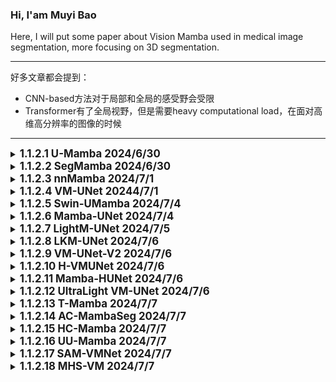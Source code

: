 ### Hi, I'am Muyi Bao

Here, I will put some paper about Vision Mamba used in medical image segmentation, more focusing on 3D segmentation.

---

好多文章都会提到：
- CNN-based方法对于局部和全局的感受野会受限
- Transformer有了全局视野，但是需要heavy computational load，在面对高维高分辨率的图像的时候

---

<details>        <!-------------------------------------------------------------------   1.1.2.1  U-Mamba   ---------------------------------------------------------------------------->
   <summary>
   <b style="font-size: larger;">1.1.2.1 U-Mamba 2024/6/30 </b>         
   </summary>   
    
   The Paper: [U-Mamba: Enhancing Long-range Dependency for Biomedical Image Segmentation](https://arxiv.org/pdf/2401.04722)

贡献：

- 整体架构使用的是U-Net的架构，应该是作为第一篇基于Mamba的U-net的分割模型，手快就是好
- 使用了nnUnet的架构，可以自动适应数据集
- Mamba block稍微改动了一下，如图Fig.1里面的样子
    - x = x + LeakyRelu(Conv(x))    [B,C,H,W,D] 
    - x = LayerNorm(Flatten(x))     [B,L,C], L = C * H * W
    - x = SiLU(linear(x)) * SSM(SiLU(1D Conv(Linear(x))))    [B,L,C]
    - x = Linear(x)    [B,L,C]
    - x = Reshape(x)    [B,C,H,W,D]
- decodder是CNN-based的
  

<img src="https://github.com/BaoBao0926/Paper_reading/blob/main/Image/1.Mamba/1.1%20VisionMamba/1.1.2%20Segmentation%20in%20medical%20image/U-Mamba.png" alt="Model" style="width: 600px; height: auto;"/>

使用的数据集：

    - MICCAI 2022 FLARE Challenge
    - MICCAI 2022 AMOS Challenge
    - MICCAI 2017 EndoVis Challenge
    - NuerIPS 2022 Cell Segmentation Challenge

   <br />

</details>

<details>    <!---------------------------------------------------------------------------------    1.1.2.2 SegMamba  --------------------------------------------------------- -->
   <summary>
   <b style="font-size: larger;">1.1.2.2 SegMamba 2024/6/30 </b>       
   </summary>   
    
   The Paper: [SegMamba: Long-range Sequential Modeling Mamba For 3D Medical Image Segmentation](https://arxiv.org/pdf/2401.13560)

贡献：

- 整体架构使用的是U-Net的架构
- 第一层是Stem Convolutional Network, kernal size of 7 * 7 * 7, padding of 3 * 3 * 3 and stride of 2 * 2 * 2。在文章第一段提到，有一些工作为了提取large range information form 高分辨率3D图像，在一开始就会使用特别大的卷积核来促进感受野
- Mamba block改成了TSMamba Block，如图Fig.2里面的样子，里面涉及了一些模块
    - input x is [C,D,H,W]
    - x = GSC(x) = x + Conv3d_333(Conv3d_333(x) * Conv3d_111(X)), 每一个卷积都代表着 Norm->Conv3D->Nonlinear
       - 这个GSC(gated spatial convolution)，门控空间卷积模块，理论上可以增强在ToM之前空间维度上的特征表示
    - x = x + LayerNorm(ToM(x))
        - ToM(x)为Mamba模块，其中有三个方向，如Fig.3b所示，forward，reverse和inter-wise，这个inter-wise代表的是竖着的
        - ToM(x) = Mamba(x_forward) + Mamba(x_reverse) + Mamba(z_inter-slice)
    - x = x + MLP(LayerNorm(x))
- decoder是CNN-based的
  

<img src="https://github.com/BaoBao0926/Paper_reading/blob/main/Image/1.Mamba/1.1%20VisionMamba/1.1.2%20Segmentation%20in%20medical%20image/SegMamba.png" alt="Model" style="width: 800px; height: auto;"/>

使用的数据集：

    - CRC-500: 文章自己提出的
    - BraTS2023 Dataset
    - AIIB2023 Dataset

   <br />

</details>


<details>    <!---------------------------------------------------------------------------------    1.1.2.3 nnMamba  --------------------------------------------------------- -->
   <summary>
   <b style="font-size: larger;">1.1.2.3 nnMamba 2024/7/1 </b>       
   </summary>   
    
   The Paper: [nnMamba: 3D Biomedical Image Segmentation, Classification and Landmark Detection with State Space Model](https://arxiv.org/pdf/2402.03526)

贡献：

- 这篇文章其实也算是一个通用骨架了，但是没有非常通用，对面classification和dense prediction的时候会有对应的修改
- 整体架构使用的是U-Net的架构
- Segmentation and Landmark Detection架构
   - StemConv->ResMamba->ResMamba->ResMamba->Double Conv->Double Conv->Double Conv
      - StemConv应该是大卷积核
      - Res-Mamba是 x = x + Relu(BN(Conv3 * 3 * 3(Relu(BN(Conv3 * 3 * 3(x)))))) + miccai(x)
      - miccai是这篇文章提出来的一个模块，实际上分为两个部分，MIC和CAI
         - MIC，Mamba in Convolution，这个模块通过Network-In-Network而启发的
            - 让ConvMIC(x) = Relu(BN(Conv1 * 1 * 1(x)))
            - x = ConvMIC(ConvMIC(x) + CAI(ConvMIC(x)))
         - CAI, Channel and Spatial with Siamese Input, 这个是被用于MIC里面的一个模块
            - 如图Fig.2e所示，就是一个四通道的SSM，有flip channel，flip length，flip channel&length和original
- Classification的架构：
   - 整体如Fig.2b所示，应该是每一个ResBlock的输出一起经过一个Average pooling, 然后得到的经过一个MICCAI，一个MLP，通过MLP进行预测 

  

<img src="https://github.com/BaoBao0926/Paper_reading/blob/main/Image/1.Mamba/1.1%20VisionMamba/1.1.2%20Segmentation%20in%20medical%20image/nnMamba.png" alt="Model" style="width: 800px; height: auto;"/>

   <br />

</details>


<details>    <!---------------------------------------------------------------------------------    1.1.2.4 VM-UNet  --------------------------------------------------------- -->
   <summary>
   <b style="font-size: larger;">1.1.2.4 VM-UNet 20244/7/1 </b>       
   </summary>   
    
   The Paper: [VM-Unet: Vision Mamba UNet for Medical Image Segmentation](https://arxiv.org/pdf/2402.03526)

贡献：

- 整体架构使用的是U-Net的架构,并且这是第一篇只采用的是纯SSM的结构，也就是decoder里面没有任何的卷积层，patch embeding用的4 * 4的patch size
- 这篇文章叫自己Vision Mamba，但实际上使用的是VMamba厘米那的模块VSS block，进行了一定的修改，如Fig.1
   - SSM采用的是VMamba里面的四个扫描方向，forward，reverse和竖着的forward和reverse
- 似乎对着Loss function进行了一定的探究在section3.3，但是好像不是很关键

<img src="https://github.com/BaoBao0926/Paper_reading/blob/main/Image/1.Mamba/1.1%20VisionMamba/1.1.2%20Segmentation%20in%20medical%20image/VM-Unet.png" alt="Model" style="width: 800px; height: auto;"/>

   <br />

</details>




<details>     <!---------------------------------------------------   1.1.2.5 Swin-UMamba   ---------------------------------------------------------------------->
   <summary>
   <b style="font-size: larger;">1.1.2.5 Swin-UMamba 2024/7/4 </b>         
   </summary>   
    
   The Paper, published in 2024.2.5: [Swin-UMamba: Mamba-based UNet with ImageNet-based pretraining](https://arxiv.org/pdf/2402.03302)

贡献：

- 整体架构使用的是U-Net的架构，想要模仿Swim-Transformer的做法(但是这里存在一些问题，我在下面提到了)
- encoder部分使用的是VMamba的VSS block，decoder使用了mamba-based和CNN-based两者
   - mamba-based decoder的计算量和参数量要明显少于CNN-based decoder。在面对AbdomenMRI数据集的时候:
      - parameter数量从CNN的60M降到了28M
      - FLOPs从69G降到了18.9G
   - 性能表现依赖于数据集
      - AbdomeMRT数据集，mamba-based decoder会更好
      - Endoscopy数据集和Microscopy数据集，CNN-based decoder会更好， 
- 使用了deep supervision的策略，[paper: Deeply-Supervised Nets](https://proceedings.mlr.press/v38/lee15a.pdf) 和可参考的[CSDN blog](https://blog.csdn.net/qq_40507857/article/details/121025445?ops_request_misc=&request_id=&biz_id=102&utm_term=deep-supervised%20net&utm_medium=distribute.pc_search_result.none-task-blog-2~all~sobaiduweb~default-0-121025445.142^v100^pc_search_result_base4&spm=1018.2226.3001.4187)。其实也就是在decoder的一些(该文章是3个)隐藏层中进行最终任务的分割，造成一些损失，从而加速训练
- 这篇文章称自己为第一篇探究了mamba-based model的关于预训练的性能提升。似乎是在之前的一些文章(CNN-based和Transformer-based)使用大分类数据集进行与训练可以提升性能，但是mamba-based model大多数还是从头开始训练(我猜也有训练变快了的原因),所以这篇文章探究了现在ImageNet上进行预训练，然后在进行分割任务。
   - ImageNet-based pretraining可以提升很多的性能，比如面对AbdomenMRI Dataset的时候，可以提升7%的性能

对于Swin这个点，我有一些想法。这篇文章其实想要模仿的是Swim-Transformer的结构，包括VM-UNet其实也有一点想要模仿的意思。但是对于Swin而言，我认为最重要的有两点：

- 第一点是Swin的w window，也就是我们要在一个widow里面进行自注意力，如果要用到mamba里面，那我们应该要对一个widow里面的patch进行ssm操作才对。才更加符合window这个概念，但是按照Swin-Transformer里面的参数，一个window有7 * 7个patch，49个patch对于Mamba来说可能有一点太短了(有可能，我也不确定，毕竟mamba号称可以处理百万序列）
- 第二个点是Swin的s shift，也就是为了量window之间有信息交互，所以要进行shift，那么这篇文章也就没有对这个进行处理
- 所以事实上，这篇文章只是模仿了Swin-Transoformer的patch merging而已，我认为没有使用到Swin里面的最核心的观念S和W。

<img src="https://github.com/BaoBao0926/Paper_reading/blob/main/Image/1.Mamba/1.1%20VisionMamba/1.1.2%20Segmentation%20in%20medical%20image/Swin-UMamba.png" alt="Model" style="width: 600px; height: auto;"/>

使用的数据集：

    - AdbomenMRI, MICCAI 2022 AMOS Challenge
    - Endoscopy, MICCAI 2017 EndoVis Challenge
    - Microscopy, NuerIPS 2022 Cell Segmentation Challenge

   <br />

</details>


<details>     <!---------------------------------------------------   1.1.2.6 Mamba-UNet   ---------------------------------------------------------------------->
   <summary>
   <b style="font-size: larger;">1.1.2.6 Mamba-UNet 2024/7/4 </b>         
   </summary>   
    
   The Paper, published in 2024.2.7: [Mamba-UNet: UNet-Like Pure Visual Mamba for Medical Image Segmentation](https://arxiv.org/pdf/2402.05079)

没有什么创新，没有太多价值

贡献：

- 整体架构使用的是U-Net的架构,下采样用的patch merging，纯Mamba block，没有用到卷积
- encoder和decoder都使用的是VMamba的VSS block
- 和前面文章比起来，这篇工作没有太多创新，就是把VMamba拿过来直接用，前面的文章好歹还会改一点mamba block之列的
  

<img src="https://github.com/BaoBao0926/Paper_reading/blob/main/Image/1.Mamba/1.1%20VisionMamba/1.1.2%20Segmentation%20in%20medical%20image/Mamba-UNet.png" alt="Model" style="width: 600px; height: auto;"/>

使用的数据集：

    - ACDC MRI cardica segmentation dataset, Automated Cardiac Diagnosis Challenge
    
    - Synpse multi-organ segmentation Challenge, MICCAI 2015 Multi-Atlas Abdomen Labeling Challenge
    

   <br />

</details>



<details>     <!---------------------------------------------------   1.1.2.7 LightM-UNet   ---------------------------------------------------------------------->
   <summary>
   <b style="font-size: larger;">1.1.2.7 LightM-UNet 2024/7/5 </b>         
   </summary>   
    
   The Paper, published in 2024.3.8: [LightM-UNet: Mamba Assists in Lightweight UNet for Medical Image Segmentation](https://arxiv.org/pdf/2403.05246)

贡献：

- 这篇文章相当于第一篇进行Mamba-based分割任务的参数优化的文章，压缩的相当狠，从U-Mamba的173M压缩到了1.87M，并且性能还有一点提升
- 整体架构使用的是U-Net的架构,下采样用的Max Pooling，纯Mamba block(有一点 点积DWConv)，为了节约参数，decoder部分没有正儿八经的模块，只用了一个点积而已
  - Encoder部分：DWConv->Encoder Block->Encoder Block->Encoder Block->Bottleneck Block
     - Encoder Block: 对于第l个encoder，先经过l个RVM Layer，最后一个RVM Layer会增加channel数量，然后经过一个max-pooling，降低resolution
     - RVM Layer(x) = Projection(LayerNorm(Scale*x + VSS(LayerNorm(x))))
     - VSS为Vision Mamb的block，forward和backword的那个
  - Decoder部分，很多个Decoder Block堆叠，每一个Block都是固定的
     - Decoder(x) = Interpolation(relu(Scale*x + DWConv(x))), Interpolation为bilinear interpolation， x为上一层的输出和残差连接的输出之和

想法：

考虑到前面的Swin-UMamba里面提到的，使用Mamba作为decoder可以减少大量的参数而言，如果直接把decoder的复杂卷积全部抛弃，事实上确实有希望让参数变的非常少非常少，并且把下采样换成了maxpooling，感觉有点奇怪，但是好像也可以说的过去。但是让我很惊讶的是，性能还有有一定的提升，这是和U-Mamba比较的。

使用的数据集：

    - LiTs dataset， 3D CT image
    - Montogomery&Shenzhen dataset, 2D X-ray images

<img src="https://github.com/BaoBao0926/Paper_reading/blob/main/Image/1.Mamba/1.1%20VisionMamba/1.1.2%20Segmentation%20in%20medical%20image/LightM-UNet.png" alt="Model" style="width: 600px; height: auto;"/>


    

   <br />

</details>



<details>     <!---------------------------------------------------   1.1.2.8 LKM-UNet   ---------------------------------------------------------------------->
   <summary>
   <b style="font-size: larger;">1.1.2.8 LKM-UNet 2024/7/6 </b>         
   </summary>   
    
   The Paper, published in 2024.3.12: [Large Window-based Mamba UNet for Medical Image Segmentation: Beyond Convolution and Self-attention](https://arxiv.org/pdf/2403.07332)

   The official repository: [here](https://github.com/wjh892521292/LKM-UNet)

贡献：

- 这篇文章对于mamba的输入而言做了修改，第一个(PiM)是在一个winodw里面的所有像素的ssm，第二个(PaM)是对着这个widow进行pooling，然后对着pooling之后的所有window进行ssm。前者实现local scope pixel之间的信息交互，避免遗忘了邻近区域内部的信息，后者实现long-range dependency modeling and global patch interaction
- 整体架构使用的是U-Net的架构,下采样用的没说，decoder为卷积，使用的是Vim里面的双向
  - Encoder部分：先一个Depth-wise Conv,然后就是四层LM Block(由一个PiM和一个PaM组成)
     - PiM为pixel-level SSM: 把input image划分为window，在一个window内部，对着所有的像素进行mamba操作
        - 从文章的消融实验来看，如果这个window的size变大，性能反而提升
     - PaM为patch-level SSM：把经过PiM的输出进行一次pooling(没有说什么pooling)，然后一个window就相当于一个token了，对着所有的window进行mamba操作，最后来一个Unpooling
     - PiM的输出和PaM的输出通过残差相加
  - Decoder部分，就是卷积的输出，类似于ViT那种的，也没有详细介绍


使用的数据集：

    - Adbomen CT, MICCAI 2022 FLARE Challenge
    - Adbomen MR, MICCAI 2022 AMOS Challenge
    
<img src="https://github.com/BaoBao0926/Paper_reading/blob/main/Image/1.Mamba/1.1%20VisionMamba/1.1.2%20Segmentation%20in%20medical%20image/LKM-UNet.png" alt="Model" style="width: 600px; height: auto;"/>


   <br />

</details>







<details>     <!---------------------------------------------------   1.1.2.9 VM-UNet-V2   ---------------------------------------------------------------------->
   <summary>
   <b style="font-size: larger;">1.1.2.9 VM-UNet-V2 2024/7/6 </b>         
   </summary>   
    
   The Paper, published in 2024.3.12: [VM-UNET-V2: Rethinking Vision Mamba UNet for Medical Image Segmentation](https://arxiv.org/pdf/2403.09157)

   The official repository: [here](https://github.com/nobodyplayer1/VM-UNetV2)
   

贡献：

- 这篇文章对于Encoder和Decoder之间的skip connection做了修改
- 这篇文章应该是参考的了这篇文章 【U-net v2:Rethinking the skip connections of u-net for medical image segmentation】，因为名字都差不多，而且文中提到了这篇文章，结构也差不多。从这篇文章参考资料, 里面用到了这篇文章【Cbam:Convolutional block attention module】的内容，不是VM-UNet-v1的作者写的。
   - [UNet-v2 CSDN Blog](https://blog.csdn.net/qq_29788741/article/details/134796090?ops_request_misc=%257B%2522request%255Fid%2522%253A%2522172024792516800182168790%2522%252C%2522scm%2522%253A%252220140713.130102334..%2522%257D&request_id=172024792516800182168790&biz_id=0&utm_medium=distribute.pc_search_result.none-task-blog-2~all~sobaiduend~default-1-134796090-null-null.142^v100^pc_search_result_base4&utm_term=Unet-v2&spm=1018.2226.3001.4187): 从Unet-v2来看，就是对于skip connection进行了一些处理,使用到了CBAM里面的attention module(不是transformer的自注意力机制)，让每一个stage输出的特征图进行进行注意计算，然后使用dowsample让特征图大小一样，最后使用Hadamard product(这个就是矩阵中对应位置的元素相乘,参考[CSDN Blog](https://blog.csdn.net/qq_42363032/article/details/122538639?ops_request_misc=%257B%2522request%255Fid%2522%253A%2522172024489316800227419590%2522%252C%2522scm%2522%253A%252220140713.130102334..%2522%257D&request_id=172024489316800227419590&biz_id=0&utm_medium=distribute.pc_search_result.none-task-blog-2~all~top_click~default-1-122538639-null-null.142^v100^pc_search_result_base4&utm_term=Hadamard%20product&spm=1018.2226.3001.4187))，把所有处理之后的特征图相乘。
   - [CBAM CSDN Blog](https://blog.csdn.net/m0_45447650/article/details/123983483?ops_request_misc=%257B%2522request%255Fid%2522%253A%2522172024715916800184118767%2522%252C%2522scm%2522%253A%252220140713.130102334..%2522%257D&request_id=172024715916800184118767&biz_id=0&utm_medium=distribute.pc_search_result.none-task-blog-2~all~top_positive~default-1-123983483-null-null.142^v100^pc_search_result_base4&utm_term=Cbam&spm=1018.2226.3001.4187): 就是结合了通道和空间注意力机制模块
      - CAM channel attention module，通道维度不变，压缩空间维度，也就是C * H * W -> C * 1 * 1, 这代表了对于每一个channel的注意力。CAM(x) = activation(MLP(AvgPool(x)) + MLP(MaxPool(x)))
      - SAM spatial attention module, 空间维度不变，压缩通道位数，也就是C * H * W -> 1 * H * W, 这代表了对于目标的位置信息的关注, SAM(x) = activation(f([AvgPool(x); MaxPool(x)]))。
         - f代表7 * 7的卷积，实验表明7 * 7的比3 * 3的好，
         - 中间的操作是把avgpool和maxpool的输出拼接到一起
      - CBAM为CAM和SAM的结合，对于并行还是串行都有实验，结果是先通道再空间会好一点
- 整体架构使用的是U-Net的架构,下采样用的patch merging，decoder为卷积，使用的是Vim里面的双向
  - Encoder部分：先一个Depth-wise Conv,然后就是四层LM Block(由一个PiM和一个PaM组成)
  - 连接的部分，SDI模块，从图来看，先行过CBAM里面的注意力机制的修改，这样feature map的大小是不变的，然后通过下采样，变成最小的那个feature map的大小，然后使用Hadamard prodct得到输出，大小为最小的feature map的大小
  - Decoder部分，就是卷积的输出也没有详细介绍
     - 使用了deep surpervision，对于最后两个stage进行
     - fusion block说的有点模糊不清楚，因为SDI模块看起来输出的每次都是最小的feature map的大小，所以这样每一次的fusion block都是与最小的feature map大小进行的，所以感觉有点奇怪，可能具体要看代码才行。


使用的数据集：

    - ISIC17, ISIC18, CVC-300, CVC-ClinkcDB, Kvasir, CVC-ColonDB and ETIS-LaribPolypDB
    
    
<img src="https://github.com/BaoBao0926/Paper_reading/blob/main/Image/1.Mamba/1.1%20VisionMamba/1.1.2%20Segmentation%20in%20medical%20image/VM-UNet-V2.png" alt="Model" style="width: 1100px; height: auto;"/>


   <br />

</details>



<details>     <!---------------------------------------------------   1.1.2.10 H-VMUNet   ---------------------------------------------------------------------->
   <summary>
   <b style="font-size: larger;">1.1.2.10 H-VMUNet 2024/7/6 </b>         
   </summary>   
    
   The Paper, published in 2024.3.20: [H-vmunet: High-order Vision Mamba UNet for Medical Image Segmentation](https://arxiv.org/pdf/2403.13642)

   The official repository: [here](https://github.com/wurenkai/H-vmunet)
   

贡献：

- 这篇文章对于整个Mamba Block进行了修改(不是SSM)，是参考这篇工作【HorNet: Efficient High-Order Spatial Interactions with Recursive Gated Convolutions】修改的。其次对于skip connection part也进行了修改。
- [【CSDN Blog for HorNet: Efficient High-Order Spatial Interactions with Recursive Gated Convolutions】](https://blog.csdn.net/gaopursuit/article/details/126711612?ops_request_misc=%257B%2522request%255Fid%2522%253A%2522172025984816800225580120%2522%252C%2522scm%2522%253A%252220140713.130102334..%2522%257D&request_id=172025984816800225580120&biz_id=0&utm_medium=distribute.pc_search_result.none-task-blog-2~all~sobaiduend~default-1-126711612-null-null.142^v100^pc_search_result_base4&utm_term=Efficient%20high-order%20spatial%20interactions%20with%20recursive%20gated%20convolutions&spm=1018.2226.3001.4187):  大概意思就是，这篇文章的作者认为Transformer取得成功的主要原因是因为dot-product self-attention可以实现高境界特征交互(high-order spatial interatction)，与Fig.3c类似，作者通过门控和循环实现了基于卷积的高阶空间交互建模。
- 整体架构使用的是U-Net的架构,下采样用的卷积，encoder用了两个卷积层和四个H-VSS block，decoder也是H-VSS Block和两个卷积，SSM没有改动，使用的是VMamba里面的四方向，中间的skip connection part也进行了一些修改
  - Encoder部分：一共六层，前两层为卷积层，kernel size为3，后四层为H-VSS block层，并紧跟一个卷积层(我认为是用于下采样)
  - 连接的部分，与VM-UNet-v2类似，其实也是SAB spatial attention bridge和cab channel attention module，也就是注意力机制，这里图里面显示shared表示参数共享，是因为SAB里面由卷积 CAB里面由FC，这些参数是共享的
     - SAB(x) = x + x * Conv2d(k=7)([MaxPool(x); AvgPool(x)])
     - CAB(x) = x + x * Sigmoid(FC(GAP(x)))
  - Decoder部分: 与Encoder对称，由两层卷积和四层H-VSS Block层
- H-VSS Block构成
   - 首先，mamba用的是VMamba的四方向，架构用的是HorNet里面的架构，里面的Mul是Hadamard product operation
   - 主要想法就是，在一个block中，重复的不断进行N次ssm(N即为n-order的n),并且维度从小的不断变大，从而实现高层次到低层次的计算
   - 如Fig.3b的H3-SS2D所示，先通过一个映射层把维度扩展到2C，然后第一个用C/4，第二个用C/2，第三个用C维度，这样进行的
      - 有点不清楚的是，每一次维度的扩展只可能发生在SS2D里面，所以只有可能是Fig.1a里面的SSM里面的MLP进行扩维度
   - H-SS2D里面用到的Local-SS2D是一个卷积和ssm的结合，会维持维度不变

使用的数据集：

    - ISIC17, international skin imaging collaboration
    - Spleen dataset, sourced from Memorial Sloan Kettering Cancer Cente
    - Polyp dataset, MICCAI 2015 automated polyp detection subtask
    
    
<img src="https://github.com/BaoBao0926/Paper_reading/blob/main/Image/1.Mamba/1.1%20VisionMamba/1.1.2%20Segmentation%20in%20medical%20image/H-VMUnet.png" alt="Model" style="width: 1100px; height: auto;"/>


   <br />

</details>

<details>     <!---------------------------------------------------   1.1.2.11 Mamba-HUNet   ---------------------------------------------------------------------->
   <summary>
   <b style="font-size: larger;">1.1.2.11 Mamba-HUNet 2024/7/6 </b>         
   </summary>   
    
   The Paper, published in 2024.3.26: [Integrating Mamba Sequence Model and Hierarchical Upsampling Network for Accurate Semantic Segmentation of Multiple Sclerosis Legion](https://arxiv.org/pdf/2403.17432)

   The official repository: None
   
贡献：

- 看完前面的文章，这篇文章其实没有什么创新点，如果可以早三个月发，那还有点新意
- 唯一一个，而且也不是很重要的是，他们做了一个轻量级的模型，和一个网站，可以快速识别
- 纯Mamba结构，没有说下采样用的什么，有Patch embedding, 这也是Mamba-HUNet里面的H 代表hierarchy，也就是有层次的原因。
  

<img src="https://github.com/BaoBao0926/Paper_reading/blob/main/Image/1.Mamba/1.1%20VisionMamba/1.1.2%20Segmentation%20in%20medical%20image/Mamba-HUNet.png" alt="Model" style="width: 1100px; height: auto;"/>


   <br />

</details>





<details>     <!---------------------------------------------------   1.1.2.12 UltraLight VM-UNet   ---------------------------------------------------------------------->
   <summary>
   <b style="font-size: larger;">1.1.2.12 UltraLight VM-UNet 2024/7/6 </b>         
   </summary>   
    
   The Paper, published in 2024.3.29: [UltraLight VM-UNet:Parallel Vision Mamba Significantly Reduces Parameters for Skin Lesion Segmentation](https://arxiv.org/pdf/2403.20035)

   The official repository: [Here](https://github.com/wurenkai/UltraLight-VM-UNet)
   
贡献：

- 这篇文章做的最大贡献是模型轻量化，和前面看过的Light Mamba比起来，少了87%，只有0.049M的参数量和0.06GFLOPs，提出的PVM Layer是一个即插即用的模块，非常棒
- 整体架构使用的是U-Net的架构, 似乎没有下采样，Encoder用了3层ConV Block，然后三层PVM Layer，Decoder是对称的也是三层卷积，三层PVM Layer，中间的skip connection和前面看过的H-VMamba一样，使用的是SAB和CAB(spatical attention bridge和chanel attention bridge)
  - Encoder部分：一共六层，前3层为卷积层，kernel size为没有提，后3层为PVM Layer
  - 连接的部分，与H-VMamba一样子的，由共享参数的SAB和CAB组成
     - SAB(x) = x + x * Conv2d(k=7)([MaxPool(x); AvgPool(x)])
     - CAB(x) = x + x * Sigmoid(FC(GAP(x)))
  - Decoder部分: 与Encoder对称，由3层卷积和3层PVM Layer
- PVM Layer构成
   - 最核心想法如Fig.3所示，我们把channel划分成四份，对着每一份进行一个mamba的操作(从代码上看，都是同一个mamba)，这样可以节约非常多的参数，最后在拼到一起
   - 有一个Fig.4，我没有放到这里来，如果对着C channel数量的直接进行mamba，需要x个parameter，那么对着C/2进行两次mamba，只需要2*0.251(两个C/2是分开的mamba)，对着4 * C/4只需要0.063 * 4个参数。
   - 整体看起来非常简单，并且参数非常少，而且效果还不错，虽然不都是最好的，ISIC2017 DSC SE是最好的，PH^2全都是最好的，ISIC2018在DSC和ACC上是最好的
- 从代码中看到的实现细节
   - 首先关于CAB的实现，我们可以看到Fig.2里面的CAB其实有一个other stage，我以前没有看过对应的那篇文章。其实这里是6个stage的output要一起cat在一起，然后分别通过对应的linear层映射到各自的维度，所以这里其实是要把每一个stage的信息综合
   - 关于skip connection，从Fig.2上来看，每一个stage都要经过SAB CAB，但是事实上并不是，从代码来看stage 6并没有经过SAB CAB，甚至都没有skip connection，其实有点把stage当作bottleneck的感觉，这个绝对不是代码失误，因为上面提到CAB是吧所有stage合并在一起，但是代码其实只把前5个stage合并到一起了
   - PVM Layer中，四个分割开的channel group通过的其实是一个mamba block
   - 下采样用的是stride=2，size=2的maxpooling
   - encoder的卷积全部都是size=3,stride=1,padding=1的
   - decoder的最后一个卷积其实相当于segmentation head，输出num_class， size=1。 其他两个decoder size=3, stride=1, padding=1
  
使用的数据集：

    - ISIC2017
    - ISIC2018
    - PH^2，这是个什么external validation，不太理解什么意思


<img src="https://github.com/BaoBao0926/Paper_reading/blob/main/Image/1.Mamba/1.1%20VisionMamba/1.1.2%20Segmentation%20in%20medical%20image/UltraLight%20VM-UNet.png" alt="Model" style="width: 1100px; height: auto;"/>


   <br />

</details>




<details>     <!---------------------------------------------------   1.1.2.13 T-Mamba   ---------------------------------------------------------------------->
   <summary>
   <b style="font-size: larger;">1.1.2.13 T-Mamba 2024/7/7 </b>         
   </summary>   
    
   The Paper, published in 2024.4.01: [T-Mamba:Frequency-Enhanced Gated Long-Range Dependency for Tooth 3D CBCT Segmentation ](https://arxiv.org/pdf/2404.01065)

   The official repository: [Here](https://github.com/wurenkai/UltraLight-VM-UNet)
   
贡献：

- 这篇文章做的最大贡献是,把Frequency-domian引入计算，把每一个stage换成了类似于DenseNet的结构，最后在Mamba block里面加入了一个Gate Selection Unit,并且坚决加入位置编码，小创新点还是很多的，用于牙齿检测，所以叫做Tooth-Mamba
- 整体架构使用的是U-Net的架构(没有非常像), 没有说下采样是什么，只有三个stage，每一个stage都有5个unit的denseNet组成，然后跟着一个下采样，decoder好像只有一个predict head也没有别的了
  - Encoder部分：三个stage，每一个stage都有5个unit的denseNet组成，然后跟着一个下采样，由Tim Block组成
  - Decoder部分: 只有把三个stage的输出cat到一起，然后直接就是预测头了，估计也就是一个卷积处理了一下，所以和U-Net的那种构架有一些区别
- Tim的构成：
   - 首先，在进行token embeding的后面，这篇文章非常坚决的加入了位置编码，使用的是Transformer里面的那个sin cos位置编码方式，使用共享参数，在每一个Tim block里面都加上。这篇文章认为这样的位置编码可以保持spatial position保持不变， 同时减少模型的参数和计算负担，通过消融实验里面的数据，这个dual positional encoding的方式比signgle positional embedding的方式好
   - Frequency-based band pass filtering：大体就是引入F-Domian，
      - 在文中介绍到，高频率的成文会不中texture details，低频率的成分会encode shape informaton，这样，把frequency domain feature和spatial domain一起，可以宝成一个更准确的
      - 从图上看，也就是在Mambba的方向上，多引入了一个方向的分路，从公式(5)看起来，并没有用到ssm，只是很单纯的一个计算Bandpass的计算，有点没看懂这个bandpass是个什么东西
   - Gate selection Unit：在forward, backward和f-domian的输出后面通过这个gate selection unit去进行fusion的操作，主要操作在公式6和Fig.1c里面展示
      - 有一个小点，通过这篇[CSDN Blog](https://blog.csdn.net/weixin_43301333/article/details/114394629?ops_request_misc=%257B%2522request%255Fid%2522%253A%2522172032419116777224487805%2522%252C%2522scm%2522%253A%252220140713.130102334.pc%255Fall.%2522%257D&request_id=172032419116777224487805&biz_id=0&utm_medium=distribute.pc_search_result.none-task-blog-2~all~first_rank_ecpm_v1~rank_v31_ecpm-2-114394629-null-null.142^v100^pc_search_result_base4&utm_term=FC%E6%98%AF%E6%8C%87%E4%BB%80%E4%B9%88%EF%BC%8C%E5%9C%A8%E6%B7%B1%E5%BA%A6%E5%AD%A6%E4%B9%A0%E4%B8%AD&spm=1018.2226.3001.4187),从Fig.1c，可以发现，Embedding Sequence->Adaptiva Pooling->MLP->FC,已经有了MLP干嘛还来一个FC呢？从blog看到，MLP一般指多层线性层 有hidden layer的，FC指fully connected layer，可以是单层可以是多层，所以我觉得可能是吧最后一层单独拿出来以作说明。


使用的数据集：

    - 3D CBCT dataset

<img src="https://github.com/BaoBao0926/Paper_reading/blob/main/Image/1.Mamba/1.1%20VisionMamba/1.1.2%20Segmentation%20in%20medical%20image/T-Mamba.png" alt="Model" style="width: 1100px; height: auto;"/>


   <br />

</details>





<details>     <!---------------------------------------------------   1.1.2.14 AC-MambaSeg   ---------------------------------------------------------------------->
   <summary>
   <b style="font-size: larger;">1.1.2.14 AC-MambaSeg 2024/7/7 </b>         
   </summary>   
    
   The Paper, published in 2024.5.09: [AC-MAMBASEG:AN ADAPTIVE CONVOLUTION AND MAMBA-BASED ARCHITECTURE FOR ENHANCED SKIN LESION SEGMENTATION ](https://arxiv.org/pdf/2404.01065)

   The official repository: [Here](https://github.com/vietthanh2710/AC-MambaSeg)
   
贡献：

- 这篇文章把CBAM, Attention Gate, Selective Kernel Bottleneck都结合到了一起
- 整体架构使用的是U-Net的架构, 似乎没有下采样，有5个stage，每一个stage由ResVSS Block组成。skip connection由CBAM组成，Decoder和Encoder一样
  - Encoder部分：有5个stage，每一个stage由ResVSS Block组成，具体组成看Fig.3
  - Decoder部分: 有5个stage，每一个stage由ResVSS Block组成，但是decoder和encoder是不一样的，具体组成看Fig.4
     - skip connection送过来的部分还经过了一个Attention Gate，
  - Skip Connection部分：使用了CBAM做注意力机制
  - BottleNeck：使用了Selective Kernel和点积，Selective Kernel可以参考这个[CSDN Blog](https://blog.csdn.net/qq_52302919/article/details/123078832?ops_request_misc=%257B%2522request%255Fid%2522%253A%2522172032469316800178588516%2522%252C%2522scm%2522%253A%252220140713.130102334..%2522%257D&request_id=172032469316800178588516&biz_id=0&utm_medium=distribute.pc_search_result.none-task-blog-2~all~baidu_landing_v2~default-1-123078832-null-null.142^v100^pc_search_result_base4&utm_term=%20Selective%20Kernels%20Convolution&spm=1018.2226.3001.4187)
- ResVSS Block：
   - ResVSS(x) = x * Scale + DWConv(VSS(InstanceNorm+ReLU(x)))
   - VSS使用的是VMamba里面的四个方向的



使用的数据集：

    - ISIC-2018
    - PH2

<img src="https://github.com/BaoBao0926/Paper_reading/blob/main/Image/1.Mamba/1.1%20VisionMamba/1.1.2%20Segmentation%20in%20medical%20image/AC-MambaSeg1.png" alt="Model" style="width: 1100px; height: auto;"/>

<img src="https://github.com/BaoBao0926/Paper_reading/blob/main/Image/1.Mamba/1.1%20VisionMamba/1.1.2%20Segmentation%20in%20medical%20image/AC-MambaSeg2.png" alt="Model" style="width: 1100px; height: auto;"/>

<img src="https://github.com/BaoBao0926/Paper_reading/blob/main/Image/1.Mamba/1.1%20VisionMamba/1.1.2%20Segmentation%20in%20medical%20image/AC-MambaSeg3.png" alt="Model" style="width: 500px; height: auto;"/>

   <br />

</details>








<details>     <!---------------------------------------------------   1.1.2.15 HC-Mamba   ---------------------------------------------------------------------->
   <summary>
   <b style="font-size: larger;">1.1.2.15 HC-Mamba 2024/7/7 </b>         
   </summary>   
    
   The Paper, published in 2024.5.08: [HC-MAMBA: VISION MAMBA WITH HYBRID CONVOLUTIONALTECHNIQUES FOR MEDICAL IMAGE SEGMENTATION](https://arxiv.org/pdf/2405.05007)

   The official repository: None
   
贡献：

- 这篇文章把空洞卷积和channel shuffle应用到了一起，算是第一篇把空洞卷积应用到Mamba里面的文章(至少在segmentation里面)
- 整体架构使用的是U-Net的架构, 下采样为patch merging，有4个stage，每一个stage由两个HC-SSM Block组成。skip connection直接连，Decoder和Encoder一样
  - Encoder部分：有4个stage，每一个stage由HC-SSM Block组成，具体组成在Fig.2b,也就是HC-SSM Block
  - Decoder部分: 有4个stage，与Encoder对称
- HC-SSM Block：如图Fig.2b
   - 开头的X的channel会被分成两份X1,X2
      - X1进行他们这边提出的卷积模块，其实也就是dilation convolution空洞卷积，HC-Conv block，先一个空洞卷积，然后跟着一个Depthwise Separable Conv
      - X2进行SSM，用的是VMamba里面的四方向的扫描
   - 把X1和X2拼接到一起了之后，进行channel shuffle，参考[CSDN Blog](https://blog.csdn.net/weixin_43334693/article/details/130905826?ops_request_misc=%257B%2522request%255Fid%2522%253A%2522172033138416800184137617%2522%252C%2522scm%2522%253A%252220140713.130102334..%2522%257D&request_id=172033138416800184137617&biz_id=0&utm_medium=distribute.pc_search_result.none-task-blog-2~all~sobaiduend~default-1-130905826-null-null.142^v100^pc_search_result_base4&utm_term=channel%20shuffle%20operation%2C&spm=1018.2226.3001.4187), 我的理解是，cat之后是[HC-Conv Branch; SSM-Branch], 然后把他变成了HC-Conv-Branch第一个channel，然后是SSM-Branch的第一个Channel，然后是Hc-Conv-Branch第二个channel，然后是SSM-Branch的第二个channel，让channle混合在一起了
  - 最后有一个残差


使用的数据集：

    - ISIC-2017
    - ISIC-2018
    - Synapse


<img src="https://github.com/BaoBao0926/Paper_reading/blob/main/Image/1.Mamba/1.1%20VisionMamba/1.1.2%20Segmentation%20in%20medical%20image/HC-Mamba.png" alt="Model" style="width: 500px; height: auto;"/>

   <br />

</details>





<details>     <!---------------------------------------------------   1.1.2.16 UU-Mamba   ---------------------------------------------------------------------->
   <summary>
   <b style="font-size: larger;">1.1.2.16 UU-Mamba 2024/7/7 </b>         
   </summary>   
    
   The Paper, published in 2024.5.08: [UU-Mamba:Uncertainty-aware U-Mamba for Cardiac Image Segmentation](https://arxiv.org/pdf/2405.17496)

   The official repository: None
   
贡献：

- 这篇文章不是很有看头，用的是U-Mamba的结构，VMamba的SS2D的ssm模块，Mamba block略微改了一点，主要点在于，它提出了使用Uncertianty-aware Loss进行训练，使用SAM optimization进行优化，
- 整体架构使用的是U-Net的架构, 与UMamba保持一致，下采样为Conv，有4个stage，每一个stage由。skip connection直接连，Decoder和Encoder一样，看看图就知道了
- Uncertainty-Aware Loss: 文章提出，传统的Cross-Entropy loss可能不能处理好class imbalance or the fine details，它这种Uncertainty-Aware Loss可以做到engance resilience and precision by focusing on confident predictions and reducing the influence of ambiguous ones
   - Dice Coefficient (DC)loss: 这种基于区域的度量强调了预测和地面真值区域之间的重叠，保持了分割区域的形状和边界的准确性This region-based metric em phasizes the overlap between predicted and ground truth areas,preserving the accuracy of the shape and boundaries of segmented regions.
   - Cross-Entropy (CE)loss: 这种基于分布的损失确保了对单个像素的准确分类，从而提高了分类精度。This distribution-based loss ensures accurate categorization of individual pixels,im proving classification precision.
   - Focal loss: 这种像素级损失通过对难以分类的情况赋予更大的重要性来解决类不平衡问题，增强了模型处理复杂场景的能力 This pixel-level loss addresses class imbalance by assigning greater importance to difficult-to-classify in stances,enhancing the model’s capability to handle com plex scenarios
- 文章用了Sharpness-Aware Minimization (SAM) optimization优化器进行训练，我没有细看这一部分，但是我觉得既然大部分的文章是用Adam或者AdamW的，一定是由道理的


使用的数据集：

    - ACDC dataset, Automated Cardiac Diagnosis Challenge


<img src="https://github.com/BaoBao0926/Paper_reading/blob/main/Image/1.Mamba/1.1%20VisionMamba/1.1.2%20Segmentation%20in%20medical%20image/HC-Mamba.png" alt="Model" style="width: 1000px; height: auto;"/>

   <br />

</details>



<details>     <!---------------------------------------------------   1.1.2.17 SAM-VMNet   ---------------------------------------------------------------------->
   <summary>
   <b style="font-size: larger;">1.1.2.17 SAM-VMNet 2024/7/7 </b>         
   </summary>   
    
   The Paper, published in 2024.5.08: [SAM-VMNet:Deep Neural Networks For Coronary Angiography Vessel Segmentation](https://arxiv.org/pdf/2406.00492)

   The official repository: None
   
贡献：

- 这篇文章不是很创新，不过我也不知道究竟怎么样，但是把SAM(Segment Anything in Medical Images)这篇工作的内容拿过来了和Mamba一起进行了合作，算是第一篇Mamba和SAM的融合，但是我感觉融合的不是很好。
- 我没有看过关于SAM的内容，所以我也不太清楚里面的工作是什么，简单来看，有提示工程(有点像是clip了),然后医学图像的数据集很大，好像有100w
- 整体架构使用的是U-Net的架构
   - 关于MedSAM的部分，是这样的，通过一个训练好了的VM-UNet进行一次粗预测，得到的预测结果和原图一起扔到MedSAM的encoder里面进行的东西，这一部分的训练参数全部冻结
   - 上面得到的东西和Encoder cat到一起，然后进行decoder的预测

使用的数据集：

    - ARCADE dataset


<img src="https://github.com/BaoBao0926/Paper_reading/blob/main/Image/1.Mamba/1.1%20VisionMamba/1.1.2%20Segmentation%20in%20medical%20image/SAM-VMNet.png" alt="Model" style="width: 1000px; height: auto;"/>

   <br />

</details>



<details>     <!---------------------------------------------------   1.1.2.18 MHS-VM   ---------------------------------------------------------------------->
   <summary>
   <b style="font-size: larger;">1.1.2.18 MHS-VM 2024/7/7 </b>         
   </summary>   
    
   The Paper, published in 2024.6.10: [MHS-VM: Multi-Head Scanning in Parallel Subspaces for Vision Mamba](https://arxiv.org/pdf/2406.00492)

   The official repository: [here](https://github.com/PixDeep/MHS-VM)
   
贡献：

- 这篇文章对于Mamba里面的scan pattern和scan route进行了探究，并提出了一个fusion的策略，感觉可以作为一个即插即用的模块
- 整体架构使用的是VMamba的框架，只是把VMamba的SS2D换成了这篇文章的Multi-Head Scan modules MHS module
- 这里开始写MHS module，有一些地方写的不是很清楚，但是我又没有看代码，所以有些地方只能比较猜测的去写
   - 从Fig.1的最下面开始看，Head部分，首先x被映射到不同的分路里面，也是为什么这篇文章会叫自己parallel subspaces的原因，一方面他们是并行的，一方面映射到不同的分路之后，相当于不同的子空间进行计算，类似于Transofrmer，维度是要变小的，如果原来的x的Channel为C，那么对于n个子空间映射之后变成了C/n维度
   - 然后经过一个Scan Head,这里写的不太清楚，
      - 我们可以知道一共有4种scan pattern如Fig.2，有4种Scan routes如Fig.4，
      - 在现在结构中，一个subspace(一条分路)只使用一个scan pattern， in our current architecture, one scan pattern is deployed per subspace
      - 文中提到每一个scan head默认使用四个routes，然后把四个routes stack到一起，但是这个Stack根据我得猜测和Fig.2(我没有放进来),我认为不是把这四个按照前后拼到一起，应该是相当于多了一个维度那么拼到一起的
      - 文中提到每一个Mamba block不共享参数，我认为是每一个子空间的mamba都是独立出来的，但是对于一个子空间，用的应该是一个，不然参数不会这么小(猜的)
      - 但是让我最不清楚的地方在于，这里有四种pattern，但是默认是只有三个scan head，那应该怎么分配？我没有看到任何描述
   - 对于一个pattern出来的四个routes的结果，丢到ESF(Embedding Section Fusion)里面去，进行一个fusion，这个文章提供了四种fusion的方式，进行了比较，但是第四种方式直接在讲述的时候就被pass掉了
      - 第一种方式Direct Addition，把所有的直接加在一起
      - 第二种方式Mixture of Pooling，如Fig.5a所示，是CBAM的操作，Linear([AvgPool(x);MaxPool(x)])
      - 第三种方式CV-GUIDED Scaling, CV是Coefficient of Variation,具体公式如下图所示: <img src="https://github.com/BaoBao0926/Paper_reading/blob/main/Image/1.Mamba/1.1%20VisionMamba/1.1.2%20Segmentation%20in%20medical%20image/MHS-VM2.png" alt="Model" style="width: 800px; height: auto;"/>
         - 变异系数是对样本或总体中平均值周围数据的相对可变性或分散性的度量(Coefficient of variation is a measure of relative variability or dispersion of data around the mean value in a sample or population)
         - 如果数据分散，那么CV就会大，在一定程度上，由这些扫描路径提取的嵌入很好地知道位置信息，并且值得保留或增强(To a certain extent,the embedding extracted by these scan routes is well aware of positional information and is worth preserved or enhancing)
         - 并且，从公式(9)中可以看到，这篇文章对于x(没有说清楚x究竟是谁)，目的是在图中写了，用一个参数t来filter out feature with lower CV value(这说明希望要一个高CV的结果)，后面也论述到这可以作为一种新的regularization的方法阻止overfitting和generalization
      - 第四种方式，可以把第二种方式和第三种方式结合起来， z4 = z2 (*) monotone(ycv)
         - z4，z2代表第几种方式的结果，z2就是第二种方式的结果，z4就是第四方式的结果
         - (*)代表的是element-wise product，github不知道怎么打出对应的符号
         - montone代表的是activation function，such as Sigmoid and ReLU
         - ycv可以从上图的公式8的下面第一行看到 ycv的公式，ycv= std([yi[)/avg([yi-min([yi])])
         - 但是文章讨论说，在ISIC18上的舒颜表明，这个没有significant performance improvement，并且会增加计算复杂度，所以就被pass了
- 消融实验的结果
   - ESF fusion的结果是，CV-guided Scaling > Mixture of Pooling > Directly Sum
   - Fig.1里面的最后tail里面的projection，结果是有Projection会更好，毕竟更深了
   - Number of scan head: 4个子空间(子空间维度C/3) > 4个子空间(子空间维度C/4) > 3个子空间(子空间C/3)， 所以子空间变多，维度变多是有一定作用的，但是后两个的参数量差不多都是在17M，第一个的参数量是20M，变化了很多
   - 最后是于VM-UNet和VM-UNet-T进行了结果比较，因为这篇文章相当于提出了一个plug-and-play的模块，所以只把VM-UNet里面的SS2D给替换了，性能大概可以表述为比VM-UNet-T差不多，比VM-UNet基本一致，其中VM-UNet-T是使用了VM-UNet的权重作为预训练权重然后继续训练的结果

     
使用的数据集：

    - ISIC17
    - ISIC18
    - Synapse


<img src="https://github.com/BaoBao0926/Paper_reading/blob/main/Image/1.Mamba/1.1%20VisionMamba/1.1.2%20Segmentation%20in%20medical%20image/MHS-VM.png" alt="Model" style="width: 1000px; height: auto;"/>

   <br />

</details>








